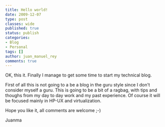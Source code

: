 ```yaml
---
title: Hello world!
date: 2009-12-07
type: post
classes: wide
published: true
status: publish
categories:
- Blog
- Personal
tags: []
author: juan_manuel_rey
comments: true
---
```


OK, this it. Finally I manage to get some time to start my technical blog.

First of all this is not going to a be a blog in the guru style since I don't consider myself a guru. This is going to be a bit of a ragbag, with tips and thoughs from my day to day work and my past experience. Of course it will be focused mainly in HP-UX and virtualization.

Hope you like it, all comments are welcome ;-)

Juanma

